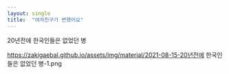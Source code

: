 ```yaml
---
layout: single
title:  "여자친구가 변했어요"
---
```


20년전에 한국인들은 없었던 병

https://zakigaebal.github.io/assets/img/material/2021-08-15-20년전에 한국인들은 없었던 병-1.png